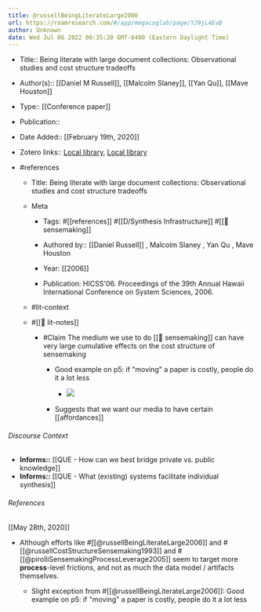```yaml
---
title: @russellBeingLiterateLarge2006
url: https://roamresearch.com/#/app/megacoglab/page/YJ9jL4EvB
author: Unknown
date: Wed Jul 06 2022 00:35:20 GMT-0400 (Eastern Daylight Time)
---
```


- Title:: Being literate with large document collections: Observational studies and cost structure tradeoffs
- Author(s):: [[Daniel M Russell]], [[Malcolm Slaney]], [[Yan Qu]], [[Mave Houston]]
- Type:: [[Conference paper]]
- Publication::
- Date Added:: [[February 19th, 2020]]
- Zotero links:: [Local library](zotero://select/groups/2451508/items/B3SRKESE), [Local library](https://www.zotero.org/groups/2451508/items/B3SRKESE)
- #references

    - Title: Being literate with large document collections: Observational studies and cost structure tradeoffs

    - Meta

        - Tags: #[[references]] #[[D/Synthesis Infrastructure]] #[[🧱 sensemaking]]

        - Authored by::  [[Daniel Russell]] ,  Malcolm Slaney ,  Yan Qu ,  Mave Houston

        - Year: [[2006]]

        - Publication: HICSS'06. Proceedings of the 39th Annual Hawaii International Conference on System Sciences, 2006.

    - #lit-context

    - #[[📝 lit-notes]]

        - #Claim The medium we use to do [[🧱 sensemaking]] can have very large cumulative effects on the cost structure of sensemaking

            - Good example on p5: if "moving" a paper is costly, people do it a lot less

                - ![](https://firebasestorage.googleapis.com/v0/b/firescript-577a2.appspot.com/o/imgs%2Fapp%2Fmegacoglab%2FmuvXeF7GHN?alt=media&token=ce8e89f8-49ce-48af-9ef7-21e822b26f21)

            - Suggests that we want our media to have certain [[affordances]]

###### Discourse Context

- **Informs::** [[QUE - How can we best bridge private vs. public knowledge]]
- **Informs::** [[QUE - What (existing) systems facilitate individual synthesis]]

###### References

[[May 28th, 2020]]

- Although efforts like #[[@russellBeingLiterateLarge2006]] and #[[@russellCostStructureSensemaking1993]] and #[[@pirolliSensemakingProcessLeverage2005]] seem to target more **__process__**-level frictions, and not as much the data model / artifacts themselves.

    - Slight exception from #[[@russellBeingLiterateLarge2006]]: Good example on p5: if "moving" a paper is costly, people do it a lot less
